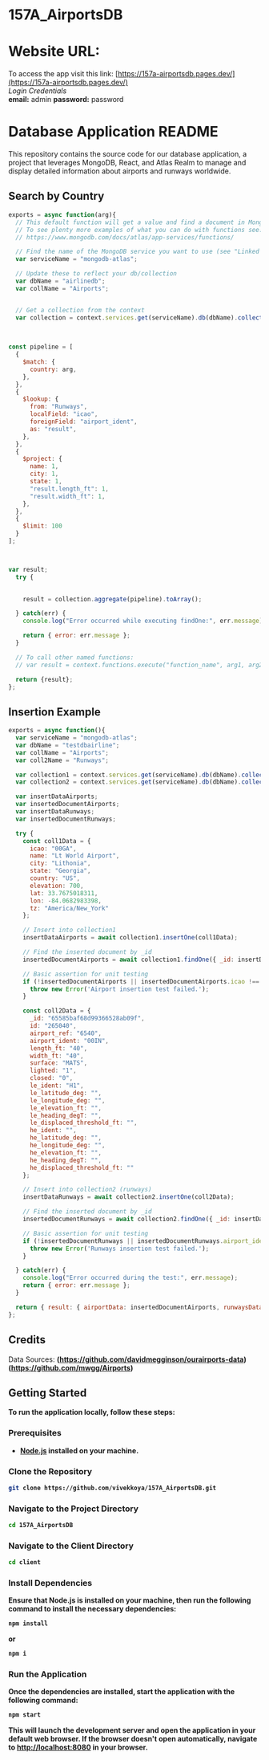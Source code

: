 # 157A_AirportsDB


# Website URL:
To access the app visit this link: [https://157a-airportsdb.pages.dev/](https://157a-airportsdb.pages.dev/)
<br>
_Login Credentials_
<br>
**email:** admin
**password:** password


# Database Application README

This repository contains the source code for our database application, a project that leverages MongoDB, React, and Atlas Realm to manage and display detailed information about airports and runways worldwide.

## Search by Country
```jsx
exports = async function(arg){
  // This default function will get a value and find a document in MongoDB
  // To see plenty more examples of what you can do with functions see: 
  // https://www.mongodb.com/docs/atlas/app-services/functions/

  // Find the name of the MongoDB service you want to use (see "Linked Data Sources" tab)
  var serviceName = "mongodb-atlas";

  // Update these to reflect your db/collection
  var dbName = "airlinedb";
  var collName = "Airports";


  // Get a collection from the context
  var collection = context.services.get(serviceName).db(dbName).collection(collName);

  
  
const pipeline = [
  {
    $match: {
      country: arg,
    },
  },
  {
    $lookup: {
      from: "Runways",
      localField: "icao",
      foreignField: "airport_ident",
      as: "result",
    },
  },
  {
    $project: {
      name: 1,
      city: 1,
      state: 1,
      "result.length_ft": 1,
      "result.width_ft": 1,
    },
  },
  {
    $limit: 100
  }
];



var result;
  try {
    

    result = collection.aggregate(pipeline).toArray();

  } catch(err) {
    console.log("Error occurred while executing findOne:", err.message);

    return { error: err.message };
  }

  // To call other named functions:
  // var result = context.functions.execute("function_name", arg1, arg2);

  return {result};
};
```
## Insertion Example
```javascript
exports = async function(){
  var serviceName = "mongodb-atlas";
  var dbName = "testdbairline";
  var collName = "Airports";
  var coll2Name = "Runways";

  var collection1 = context.services.get(serviceName).db(dbName).collection(collName);
  var collection2 = context.services.get(serviceName).db(dbName).collection(coll2Name);

  var insertDataAirports;
  var insertedDocumentAirports;
  var insertDataRunways;
  var insertedDocumentRunways;

  try {
    const coll1Data = {
      icao: "00GA",
      name: "Lt World Airport",
      city: "Lithonia",
      state: "Georgia",
      country: "US",
      elevation: 700,
      lat: 33.7675018311,
      lon: -84.0682983398,
      tz: "America/New_York"
    };

    // Insert into collection1
    insertDataAirports = await collection1.insertOne(coll1Data);

    // Find the inserted document by _id
    insertedDocumentAirports = await collection1.findOne({ _id: insertDataAirports.insertedId });

    // Basic assertion for unit testing
    if (!insertedDocumentAirports || insertedDocumentAirports.icao !== coll1Data.icao) {
      throw new Error('Airport insertion test failed.');
    }

    const coll2Data = {
      _id: "65585baf68d99366528ab09f",
      id: "265040",
      airport_ref: "6540",
      airport_ident: "00IN",
      length_ft: "40",
      width_ft: "40",
      surface: "MATS",
      lighted: "1",
      closed: "0",
      le_ident: "H1",
      le_latitude_deg: "",
      le_longitude_deg: "",
      le_elevation_ft: "",
      le_heading_degT: "",
      le_displaced_threshold_ft: "",
      he_ident: "",
      he_latitude_deg: "",
      he_longitude_deg: "",
      he_elevation_ft: "",
      he_heading_degT: "",
      he_displaced_threshold_ft: ""
    };

    // Insert into collection2 (runways)
    insertDataRunways = await collection2.insertOne(coll2Data);

    // Find the inserted document by _id
    insertedDocumentRunways = await collection2.findOne({ _id: insertDataRunways.insertedId });

    // Basic assertion for unit testing
    if (!insertedDocumentRunways || insertedDocumentRunways.airport_ident !== coll2Data.airport_ident) {
      throw new Error('Runways insertion test failed.');
    }

  } catch(err) {
    console.log("Error occurred during the test:", err.message);
    return { error: err.message };
  }

  return { result: { airportData: insertedDocumentAirports, runwaysData: insertedDocumentRunways } };
};

```
## Credits
Data Sources:
<b>
(https://github.com/davidmegginson/ourairports-data)
<b>
(https://github.com/mwgg/Airports)

## Getting Started

To run the application locally, follow these steps:

### Prerequisites

- [Node.js](https://nodejs.org/) installed on your machine.

### Clone the Repository

```bash
git clone https://github.com/vivekkoya/157A_AirportsDB.git
```

### Navigate to the Project Directory

```bash
cd 157A_AirportsDB
```

### Navigate to the Client Directory

```bash
cd client
```

### Install Dependencies

Ensure that Node.js is installed on your machine, then run the following command to install the necessary dependencies:

```bash
npm install
```
or
```bash
npm i
```

### Run the Application

Once the dependencies are installed, start the application with the following command:

```bash
npm start
```

This will launch the development server and open the application in your default web browser. If the browser doesn't open automatically, navigate to [http://localhost:8080](http://localhost:8080) in your browser.

